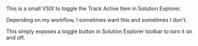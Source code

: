 This is a small VSIX to toggle the Track Active Item in Solution Explorer.

Depending on my workflow, I sometimes want this and sometimes I don't. 

This simply exposes a toggle button in Solution Explorer toolbar to turn it on and off.
